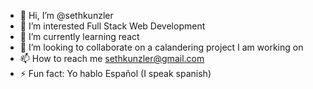 - 👋 Hi, I’m @sethkunzler
- 👀 I’m interested Full Stack Web Development
- 🌱 I’m currently learning react 
- 💞️ I’m looking to collaborate on a calandering project I am working on
- 📫 How to reach me sethkunzler@gmail.com
- ⚡ Fun fact: Yo hablo Español (I speak spanish) 

<!---
sethkunzler/sethkunzler is a ✨ special ✨ repository because its `README.md` (this file) appears on your GitHub profile.
You can click the Preview link to take a look at your changes.
--->
